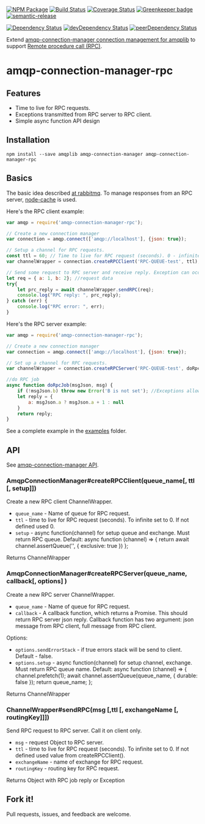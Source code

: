[![NPM Package](https://img.shields.io/npm/v/amqp-connection-manager-rpc.svg?style=flat-square)](https://www.npmjs.org/package/amqp-connection-manager-rpc)
[![Build Status](https://travis-ci.org/niahmiah/amqp-connection-manager-rpc.svg?branch=master)](https://travis-ci.org/niahmiah/amqp-connection-manager-rpc)
[![Coverage Status](https://coveralls.io/repos/niahmiah/amqp-connection-manager-rpc/badge.svg?branch=master&service=github)](https://coveralls.io/github/niahmiah/amqp-connection-manager-rpc?branch=master)
[![Greenkeeper badge](https://badges.greenkeeper.io/niahmiah/amqp-connection-manager-rpc.svg)](https://greenkeeper.io/)
[![semantic-release](https://img.shields.io/badge/%20%20%F0%9F%93%A6%F0%9F%9A%80-semantic--release-e10079.svg)](https://github.com/semantic-release/semantic-release)

[![Dependency Status](https://david-dm.org/niahmiah/amqp-connection-manager-rpc.svg)](https://david-dm.org/niahmiah/amqp-connection-manager-rpc)
[![devDependency Status](https://david-dm.org/niahmiah/amqp-connection-manager-rpc/dev-status.svg)](https://david-dm.org/niahmiah/amqp-connection-manager-rpc#info=devDependencies)
[![peerDependency Status](https://david-dm.org/niahmiah/amqp-connection-manager-rpc/peer-status.svg)](https://david-dm.org/niahmiah/amqp-connection-manager-rpc#info=peerDependencies)

Extend [amqp-connection-manager connection management for amqplib](https://github.com/niahmiah/node-amqp-connection-manager) to support [Remote procedure call (RPC)](https://www.rabbitmq.com/tutorials/tutorial-six-java.html).

# amqp-connection-manager-rpc

## Features

* Time to live for RPC requests.
* Exceptions transmitted from RPC server to RPC client.
* Simple async function API design

## Installation

    npm install --save amqplib amqp-connection-manager amqp-connection-manager-rpc

## Basics

The basic idea described [at rabbitmq](https://www.rabbitmq.com/tutorials/tutorial-six-java.html).
To manage responses from an RPC server, [node-cache](https://github.com/mpneuried/nodecache) is used.


Here's the RPC client example:

```js
var amqp = require('amqp-connection-manager-rpc');

// Create a new connection manager
var connection = amqp.connect(['amqp://localhost'], {json: true});

// Setup a channel for RPC requests.
const ttl = 60; // Time to live for RPC request (seconds). 0 - infinite
var channelWrapper = connection.createRPCClient('RPC-QUEUE-test', ttl);

// Send some request to RPC server and receive reply. Exception can occupied!
let req = { a: 1, b: 2}; //request data
try{
    let prc_reply = await channelWrapper.sendRPC(req);
    console.log("RPC reply: ", prc_reply);
} catch (err) {
    console.log("RPC error: ", err);
}

```

Here's the RPC server example:

```js
var amqp = require('amqp-connection-manager-rpc');

// Create a new connection manager
var connection = amqp.connect(['amqp://localhost'], {json: true});

// Set up a channel for RPC requests.
var channelWrapper = connection.createRPCServer('RPC-QUEUE-test', doRpcJob);

//do RPC job
async function doRpcJob(msgJson, msg) {
    if (!msgJson.b) throw new Error('B is not set'); //Exceptions allowed! Will be send to RPC client.
    let reply = {
        a: msgJson.a ? msgJson.a + 1 : null
    }
    return reply;
}

```

See a complete example in the [examples](./examples) folder.

## API

See [amqp-connection-manager API](https://github.com/niahmiah/node-amqp-connection-manager).

### AmqpConnectionManager#createRPCClient(queue_name[, ttl [, setup]])

Create a new RPC client ChannelWrapper.

* `queue_name` -  Name of queue for RPC request.
* `ttl` - time to live for RPC request (seconds). To infinite set to 0. If not defined used 0.
* `setup` - async function(channel) for setup queue and exchange. Must return RPC queue. Default:
     async function (channel) => {
          return await channel.assertQueue('', { exclusive: true })
     };
  
Returns ChannelWrapper 

### AmqpConnectionManager#createRPCServer(queue_name, callback[, options] )

Create a new RPC server ChannelWrapper.

* `queue_name` -  Name of queue for RPC request.
* `callback` - A callback function, which returns a Promise. This should return RPC server json reply.
Callback function has two argument: json message from RPC client, full message from RPC client.

Options:

* `options.sendErrorStack` - if true errors stack will be send to client. Default - false.
* `options.setup` - async function(channel) for setup channel, exchange. Must return RPC queue name. Default:
   async function (channel) => {
         channel.prefetch(1);
         await channel.assertQueue(queue_name, { durable: false });
         return queue_name;
   };

Returns ChannelWrapper 

### ChannelWrapper#sendRPC(msg [,ttl [, exchangeName [, routingKey]]])

Send RPC request to RPC server. Call it on client only.

* `msg` -  request Object to RPC server.
* `ttl` - time to live for RPC request (seconds). To infinite set to 0. If not defined used value from createRPCClient().
* `exchangeName` -  name of exchange for RPC request.
* `routingKey` -  routing key for RPC request. 


Returns Object with RPC job reply or Exception

## Fork it!

Pull requests, issues, and feedback are welcome.
